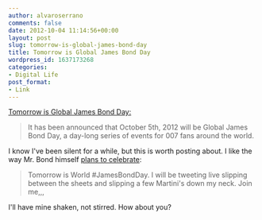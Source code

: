```yaml
---
author: alvaroserrano
comments: false
date: 2012-10-04 11:14:56+00:00
layout: post
slug: tomorrow-is-global-james-bond-day
title: Tomorrow is Global James Bond Day
wordpress_id: 1637173268
categories:
- Digital Life
post_format:
- Link
---
```


[Tomorrow is Global James Bond Day:](http://www.007.com/global-james-bond-day-announced/)



<blockquote>It has been announced that October 5th, 2012 will be Global James Bond Day, a day-long series of events for 007 fans around the world.</blockquote>



I know I've been silent for a while, but this is worth posting about. I like the way Mr. Bond himself [plans to celebrate](http://twitter.com/JerkBond/status/253786289776775168):



<blockquote>Tomorrow is World #JamesBondDay. I will be tweeting live slipping between the sheets and slipping a few Martini's down my neck. Join me,,,</blockquote>



I'll have mine shaken, not stirred. How about you?
